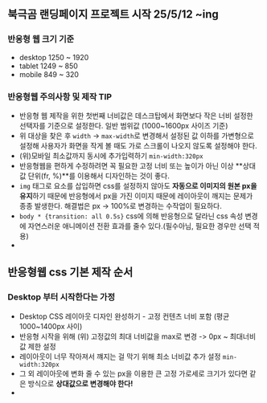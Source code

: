 ## 북극곰 랜딩페이지 프로젝트 시작 25/5/12 ~ing
### 반응형 웹 크기 기준
* desktop 1250 ~ 1920
* tablet 1249 ~ 850 
* mobile 849 ~ 320
### 반응형웹 주의사항 및 제작 TIP
* 반응형 웹 제작을 위한 첫번째 너비값은 데스크탑에서 화면보다 작은 너비 설정한 선택자를 기준으로 설정한다. 일반 범위값 (1000~1600px 사이즈 기준)
* 위 대상을 찾은 후 `width` -> `max-width`로 변경해서 설정된 값 이하를 가변형으로 설정해 사용자가 화면을 작게 볼 때도 가로 스크롤이 나오지 않도록 설정해야 한다.
* (위)모바일 최소값까지 동시에 추가입력하기 `min-width:320px`
* 반응형웹을 편하게 수정하려면 꼭 필요한 고정 너비 또는 높이가 아닌 이상 **상대값 단위(fr, %)**를 이용해서 디자인하는 것이 좋다.
* `img` 태그로 요소를 삽입하면 css를 설정하지 않아도 **자동으로 이미지의 원본 px을 유지**하기 때문에 반응형에서 px을 가진 이미지 때문에 레이아웃이 깨지는 문제가 종종 발생한다. 해결법은 px -> 100%로 변경하는 수작업이 필요하다.
* `body * {transition: all 0.5s}` css에 의해 반응형으로 달라닌 css 속성 변경에 자연스러운 애니메이션 전환 효과를 줄수 있다.(필수아님, 필요한 경우만 선택 적용)
* 
## 반응형웹 css 기본 제작 순서
### Desktop 부터 시작한다는 가정
* Desktop CSS 레이아웃 디자인 완성하기 - 고정 컨텐츠 너비 포함 (평균 1000~1400px 사이)
* 반응형 시작을 위해 (위) 고정값의 최대 너비값을 max로 변경 -> 0px ~ 최대너비값 제한 설정
* 레이아웃이 너무 작아져서 꺠지는 걸 막기 위해 최소 너비값 추가 설정 `min-width:320px`
* 그 외 레이아웃에 변화 줄 수 있는 px을 이용한 큰 고정 가로세로 크기가 있다면 같은 방식으로 **상대값으로 변경해야 한다!**
* 

